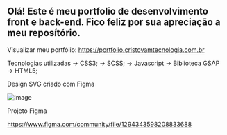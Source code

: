 <h2> Olá! Este é meu portfolio de desenvolvimento front e back-end.  Fico feliz por sua apreciação a meu reposítório. </h2>

Visualizar meu portfólio: https://portfolio.cristovamtecnologia.com.br

Tecnologias utilizadas
→ CSS3;
→ SCSS;
→ Javascript 
→ Biblioteca GSAP 
→ HTML5;

Design SVG criado com Figma

![image](https://github.com/lcristovam/portfolio/assets/66442285/30d28a52-3cb6-4810-862d-c8764265bda6)

Projeto Figma


https://www.figma.com/community/file/1294343598208833688
